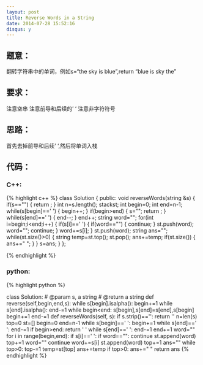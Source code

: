 ```yaml
---
layout: post
title: Reverse Words in a String
date: 2014-07-28 15:52:16
disqus: y
---
```


## 题意：
翻转字符串中的单词，例如s=“the sky is blue”,return “blue is sky the”

## 要求：
注意空串
注意前导和后续的’ ‘
注意非字符符号

## 思路：
首先去掉前导和后续’ ‘,然后将单词入栈

## 代码：

### C++:

{% highlight c++ %}
class Solution {
public:
    void reverseWords(string &s) {
        if(s=="")
        {
            return ;
        }
        int n=s.length();
        stack<string>st;
        int begin=0;
        int end=n-1;
        while(s[begin]==' ')
        {
            begin++;
        }
        if(begin>end)
        {
            s="";
            return ;
        }
        while(s[end]==' ')
        {
            end--;
        }
        end++;
        string word="";
        for(int i=begin;i<end;i++)
        {
            if(s[i]==' ')
            {
                if(word=="")
                {
                    continue;
                }
                st.push(word);
                word="";
                continue;
            }
            word+=s[i];
        }
        st.push(word);
        string ans="";
        while(st.size()>0)
        {
            string temp=st.top();
            st.pop();
            ans+=temp;
            if(st.size())
            {
                ans+=" ";
            }
        }
        s=ans;
    }
};


 {% endhighlight %}
### python:

{% highlight python %}

class Solution:
    # @param s, a string
    # @return a string
    def reverse(self,begin,end,s):
        while s[begin].isalpha():
            begin+=1
        while s[end].isalpha():
            end-=1
        while begin<end:
            s[begin],s[end]=s[end],s[begin]
            begin+=1
            end-=1
    def reverseWords(self, s):
        if s.strip()=='':
            return ''
        n=len(s)
        top=0
        st=[]
        begin=0
        end=n-1
        while s[begin]==' ':
            begin+=1
        while s[end]==' ':
            end-=1
        if begin>end:
            return ' '
        while s[end]==' ':
            end-=1
        end+=1
        word=""
        for i in range(begin,end):
            if s[i]==' ':
                if word=="":
                    continue
                st.append(word)
                top+=1
                word=""
                continue
            word+=s[i]
        st.append(word)
        top+=1
        ans=""
        while top>0:
            top-=1
            temp=st[top]
            ans+=temp
            if top>0:
                ans+=" "
        return ans
 {% endhighlight %}
